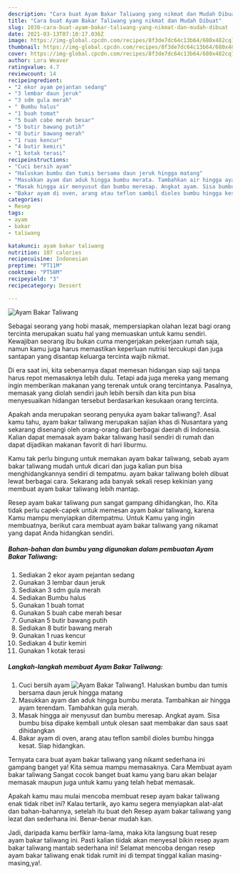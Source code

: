 ```yaml
---
description: "Cara buat Ayam Bakar Taliwang yang nikmat dan Mudah Dibuat"
title: "Cara buat Ayam Bakar Taliwang yang nikmat dan Mudah Dibuat"
slug: 1038-cara-buat-ayam-bakar-taliwang-yang-nikmat-dan-mudah-dibuat
date: 2021-03-13T07:10:17.036Z
image: https://img-global.cpcdn.com/recipes/8f3de7dc64c13b64/680x482cq70/ayam-bakar-taliwang-foto-resep-utama.jpg
thumbnail: https://img-global.cpcdn.com/recipes/8f3de7dc64c13b64/680x482cq70/ayam-bakar-taliwang-foto-resep-utama.jpg
cover: https://img-global.cpcdn.com/recipes/8f3de7dc64c13b64/680x482cq70/ayam-bakar-taliwang-foto-resep-utama.jpg
author: Lora Weaver
ratingvalue: 4.7
reviewcount: 14
recipeingredient:
- "2 ekor ayam pejantan sedang"
- "3 lembar daun jeruk"
- "3 sdm gula merah"
- " Bumbu halus"
- "1 buah tomat"
- "5 buah cabe merah besar"
- "5 butir bawang putih"
- "8 butir bawang merah"
- "1 ruas kencur"
- "4 butir kemiri"
- "1 kotak terasi"
recipeinstructions:
- "Cuci bersih ayam"
- "Haluskan bumbu dan tumis bersama daun jeruk hingga matang"
- "Masukkan ayam dan aduk hingga bumbu merata. Tambahkan air hingga ayam terendam. Tambahkan gula merah."
- "Masak hingga air menyusut dan bumbu meresap. Angkat ayam. Sisa bumbu bisa dipake kembali untuk olesan saat membakar dan saus saat dihidangkan"
- "Bakar ayam di oven, arang atau teflon sambil dioles bumbu hingga kesat. Siap hidangkan."
categories:
- Resep
tags:
- ayam
- bakar
- taliwang

katakunci: ayam bakar taliwang 
nutrition: 107 calories
recipecuisine: Indonesian
preptime: "PT11M"
cooktime: "PT58M"
recipeyield: "3"
recipecategory: Dessert

---
```



![Ayam Bakar Taliwang](https://img-global.cpcdn.com/recipes/8f3de7dc64c13b64/680x482cq70/ayam-bakar-taliwang-foto-resep-utama.jpg)

Sebagai seorang yang hobi masak, mempersiapkan olahan lezat bagi orang tercinta merupakan suatu hal yang memuaskan untuk kamu sendiri. Kewajiban seorang ibu bukan cuma mengerjakan pekerjaan rumah saja, namun kamu juga harus memastikan keperluan nutrisi tercukupi dan juga santapan yang disantap keluarga tercinta wajib nikmat.

Di era  saat ini, kita sebenarnya dapat memesan hidangan siap saji tanpa harus repot memasaknya lebih dulu. Tetapi ada juga mereka yang memang ingin memberikan makanan yang terenak untuk orang tercintanya. Pasalnya, memasak yang diolah sendiri jauh lebih bersih dan kita pun bisa menyesuaikan hidangan tersebut berdasarkan kesukaan orang tercinta. 



Apakah anda merupakan seorang penyuka ayam bakar taliwang?. Asal kamu tahu, ayam bakar taliwang merupakan sajian khas di Nusantara yang sekarang disenangi oleh orang-orang dari berbagai daerah di Indonesia. Kalian dapat memasak ayam bakar taliwang hasil sendiri di rumah dan dapat dijadikan makanan favorit di hari liburmu.

Kamu tak perlu bingung untuk memakan ayam bakar taliwang, sebab ayam bakar taliwang mudah untuk dicari dan juga kalian pun bisa menghidangkannya sendiri di tempatmu. ayam bakar taliwang boleh dibuat lewat berbagai cara. Sekarang ada banyak sekali resep kekinian yang membuat ayam bakar taliwang lebih mantap.

Resep ayam bakar taliwang pun sangat gampang dihidangkan, lho. Kita tidak perlu capek-capek untuk memesan ayam bakar taliwang, karena Kamu mampu menyiapkan ditempatmu. Untuk Kamu yang ingin membuatnya, berikut cara membuat ayam bakar taliwang yang nikamat yang dapat Anda hidangkan sendiri.

<!--inarticleads1-->

##### Bahan-bahan dan bumbu yang digunakan dalam pembuatan Ayam Bakar Taliwang:

1. Sediakan 2 ekor ayam pejantan sedang
1. Gunakan 3 lembar daun jeruk
1. Sediakan 3 sdm gula merah
1. Sediakan  Bumbu halus
1. Gunakan 1 buah tomat
1. Gunakan 5 buah cabe merah besar
1. Gunakan 5 butir bawang putih
1. Sediakan 8 butir bawang merah
1. Gunakan 1 ruas kencur
1. Sediakan 4 butir kemiri
1. Gunakan 1 kotak terasi




<!--inarticleads2-->

##### Langkah-langkah membuat Ayam Bakar Taliwang:

1. Cuci bersih ayam
<img src="https://img-global.cpcdn.com/steps/9b9d8bbfd9dc7ae3/160x128cq70/ayam-bakar-taliwang-langkah-memasak-1-foto.jpg" alt="Ayam Bakar Taliwang">1. Haluskan bumbu dan tumis bersama daun jeruk hingga matang
1. Masukkan ayam dan aduk hingga bumbu merata. Tambahkan air hingga ayam terendam. Tambahkan gula merah.
1. Masak hingga air menyusut dan bumbu meresap. Angkat ayam. Sisa bumbu bisa dipake kembali untuk olesan saat membakar dan saus saat dihidangkan
1. Bakar ayam di oven, arang atau teflon sambil dioles bumbu hingga kesat. Siap hidangkan.




Ternyata cara buat ayam bakar taliwang yang nikamt sederhana ini gampang banget ya! Kita semua mampu memasaknya. Cara Membuat ayam bakar taliwang Sangat cocok banget buat kamu yang baru akan belajar memasak maupun juga untuk kamu yang telah hebat memasak.

Apakah kamu mau mulai mencoba membuat resep ayam bakar taliwang enak tidak ribet ini? Kalau tertarik, ayo kamu segera menyiapkan alat-alat dan bahan-bahannya, setelah itu buat deh Resep ayam bakar taliwang yang lezat dan sederhana ini. Benar-benar mudah kan. 

Jadi, daripada kamu berfikir lama-lama, maka kita langsung buat resep ayam bakar taliwang ini. Pasti kalian tiidak akan menyesal bikin resep ayam bakar taliwang mantab sederhana ini! Selamat mencoba dengan resep ayam bakar taliwang enak tidak rumit ini di tempat tinggal kalian masing-masing,ya!.

